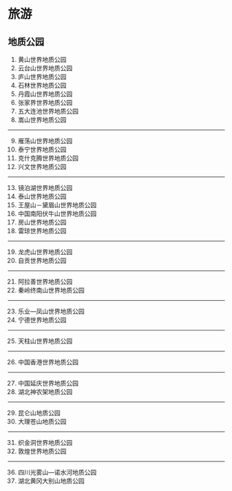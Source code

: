 # 旅游

## 地质公园
1. 黄山世界地质公园
2. 云台山世界地质公园
3. 庐山世界地质公园
4. 石林世界地质公园
5. 丹霞山世界地质公园
6. 张家界世界地质公园
7. 五大连池世界地质公园
8. 嵩山世界地质公园
---
9. 雁荡山世界地质公园
10. 泰宁世界地质公园
11. 克什克腾世界地质公园
12. 兴文世界地质公园
---
13. 镜泊湖世界地质公园
14. 泰山世界地质公园
15. 王屋山－黛眉山世界地质公园
16. 中国南阳伏牛山世界地质公园
17. 房山世界地质公园
18. 雷琼世界地质公园
---
19. 龙虎山世界地质公园
20. 自贡世界地质公园
---
21. 阿拉善世界地质公园
22. 秦岭终南山世界地质公园
---
23. 乐业—凤山世界地质公园
24. 宁德世界地质公园
---
25. 天柱山世界地质公园
---
26. 中国香港世界地质公园
---
27. 中国延庆世界地质公园
28. 湖北神农架地质公园
---
29. 昆仑山地质公园
30. 大理苍山地质公园
---
31. 织金洞世界地质公园
32. 敦煌世界地质公园
---
36. 四川光雾山—诺水河地质公园
37. 湖北黄冈大别山地质公园
